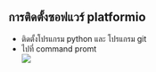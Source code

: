 ## การติดตั้งซอฟแวร์ platformio
* ติดตั้งโปรแกรม python และ โปรแกรม git  
* ไปที่ command promt  
![ ](https://drive.google.com/file/d/1EhZwQlhR4AATDjs9X_-fhEbHPxTjxYTH/view?usp=drivesdk)
